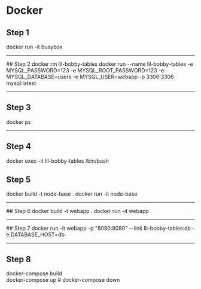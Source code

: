 # Docker

## Step 1
docker run -it busybox

---

## Step 2
docker rm lil-bobby-tables
docker run --name lil-bobby-tables -e MYSQL_PASSWORD=123 -e MYSQL_ROOT_PASSWORD=123 -e MYSQL_DATABASE=users -e MYSQL_USER=webapp -p 3306:3306 mysql:latest

---

## Step 3
docker ps

---

## Step 4
docker exec -it lil-bobby-tables /bin/bash

## Step 5
docker build -t node-base .
docker run -it node-base

---

## Step 6
docker build -t webapp .
docker run -it webapp

---

## Step 7
docker run -it webapp -p "8080:8080" --link lil-bobby-tables:db -e DATABASE_HOST=db

---

## Step 8
docker-compose build  
docker-compose up
# docker-compose down


